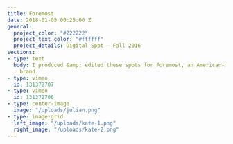 ```yaml
---
title: Foremost
date: 2018-01-05 00:25:00 Z
general:
  project_color: "#222222"
  project_text_color: "#ffffff"
  project_details: Digital Spot – Fall 2016
sections:
- type: text
  body: I produced &amp; edited these spots for Foremost, an American-made clothing
    brand.
- type: vimeo
  id: 131372707
- type: vimeo
  id: 131372706
- type: center-image
  image: "/uploads/julian.png"
- type: image-grid
  left_image: "/uploads/kate-1.png"
  right_image: "/uploads/kate-2.png"
---
```


